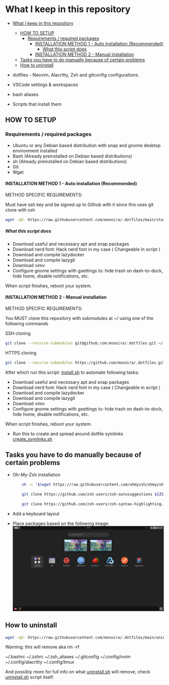 # What I keep in this repository

<!--toc:start-->

- [What I keep in this repository](#what-i-keep-in-this-repository)

  - [HOW TO SETUP](#how-to-setup)
    - [Requirements / required packages](#requirements-required-packages)
      - [INSTALLATION METHOD 1 - Auto installation (Recommended)](#installation-method-1-auto-installation-recommended)
        - [What this script does](#what-this-script-does)
      - [INSTALLATION METHOD 2 - Manual installation](#installation-method-2-manual-installation)
  - [Tasks you have to do manually because of certain problems](#tasks-you-have-to-do-manually-because-of-certain-problems)
  - [How to uninstall](#how-to-uninstall)
  <!--toc:end-->

- dotfiles - Neovim, Alacritty, Zsh and gitconfig configurations.
- VSCode settings & workspaces
- bash aliases
- Scripts that install them

## HOW TO SETUP

### Requirements / required packages

- Ubuntu or any Debian based distribution with snap and
  gnome desktop environment installed
- Bash (Already preinstalled on Debian based distributions)
- sh (Already preinstalled on Debian based distributions)
- Git
- Wget

#### INSTALLATION METHOD 1 - Auto installation (Recommended)

METHOD SPECIFIC REQUIREMENTS:

Must have ssh key and be signed up to Github with it
since this uses git clone with ssh

```bash
wget -qO- https://raw.githubusercontent.com/monoira/.dotfiles/main/start.sh | bash
```

##### What this script does

- Download useful and necessary apt and snap packages
- Download nerd font: Hack nerd font in my case ( Changeable in script )
- Download and compile lazydocker
- Download and compile lazygit
- Download vimv
- Configure gnome settings with gsettings to:
  hide trash on dash-to-dock, hide home, disable notifications, etc.

When script finishes, reboot your system.

#### INSTALLATION METHOD 2 - Manual installation

METHOD SPECIFIC REQUIREMENTS:

You MUST clone this repository with submodules at ~/ using one of the following commands

SSH cloning

```bash
git clone --recurse-submodules git@github.com:monoira/.dotfiles.git ~/.dotfiles
```

HTTPS cloning

```bash
git clone --recurse-submodules https://github.com/monoira/.dotfiles.git ~/.dotfiles
```

After which run this script: [install.sh](./install.sh)
to automate following tasks:

- Download useful and necessary apt and snap packages
- Download nerd font: Hack nerd font in my case ( Changeable in script )
- Download and compile lazydocker
- Download and compile lazygit
- Download vimv
- Configure gnome settings with gsettings to:
  hide trash on dash-to-dock, hide home, disable notifications, etc.

When script finishes, reboot your system.

- Run this to create and spread around dotfile symlinks
  [create_symlinks.sh](./create_symlinks.sh)

## Tasks you have to do manually because of certain problems

- Oh-My-Zsh installation

  ```bash
      sh -c "$(wget https://raw.githubusercontent.com/ohmyzsh/ohmyzsh/master/tools/install.sh -O -)"
  ```

  ```bash
      git clone https://github.com/zsh-users/zsh-autosuggestions ${ZSH_CUSTOM:-~/.oh-my-zsh/custom}/plugins/zsh-autosuggestions
  ```

  ```bash
      git clone https://github.com/zsh-users/zsh-syntax-highlighting.git ${ZSH_CUSTOM:-~/.oh-my-zsh/custom}/plugins/zsh-syntax-highlighting
  ```

- Add a keyboard layout
- Place packages based on the following image:
  ![Image of packages on Ubuntu](./_docs/packages.png)

## How to uninstall

```bash
wget -qO- https://raw.githubusercontent.com/monoira/.dotfiles/main/uninstall.sh | bash
```

Warning: this will remove aka rm -rf

~/.bashrc
~/.zshrc
~/.zsh_aliases
~/.gitconfig
~/.config/nvim
~/.config/alacritty
~/.config/tmux

And possibly more
for full info on what [uninstall.sh](./uninstall.sh) will remove,
check [uninstall.sh](./uninstall.sh) script itself.
